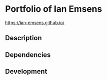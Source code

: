 # Portfolio of Ian Emsens
https://ian-emsens.github.io/

## Description


## Dependencies


## Development
